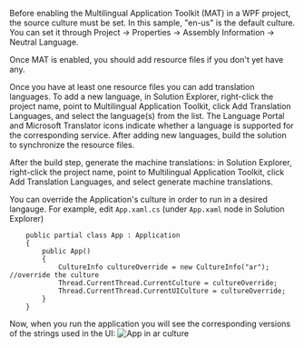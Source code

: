 Before enabling the Multilingual Application Toolkit (MAT) in a WPF project, the source culture must be set. In this sample, "en-us" is the default culture. You can set it through Project -> Properties -> Assembly Information -> Neutral Language.

Once MAT is enabled, you should add resource files if you don't yet have any.

Once you have at least one resource files you can add translation languages. To add a new language, in Solution Explorer, right-click the project name, point to Multilingual Application Toolkit, click Add Translation Languages, and select the language(s) from the list. The Language Portal and Microsoft Translator icons indicate whether a language is supported for the corresponding service. 
After adding new languages, build the solution to synchronize the resource files.

After the build step, generate the machine translations: in Solution Explorer, right-click the project name, point to Multilingual Application Toolkit, click Add Translation Languages, and select generate machine translations.

You can override the Application's culture in order to run in a desired langauge. For example, edit `App.xaml.cs` (under `App.xaml` node in Solution Explorer)
```
    public partial class App : Application
    {
        public App()
        {
            CultureInfo cultureOverride = new CultureInfo("ar"); //override the culture
            Thread.CurrentThread.CurrentCulture = cultureOverride;
            Thread.CurrentThread.CurrentUICulture = cultureOverride;
        }
    }
```

Now, when you run the application you will see the corresponding versions of the strings used in the UI: ![App in ar culture](/DocViewerWPF/images/dv-ar.png "App in ar culture")